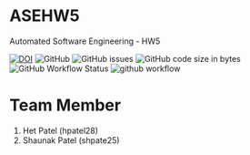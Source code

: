 # ASEHW5

Automated Software Engineering - HW5

[![DOI](https://zenodo.org/badge/596268879.svg)](https://zenodo.org/badge/latestdoi/596268879)
![GitHub](https://img.shields.io/github/license/het-patel99/ASE_HW5)
![GitHub issues](https://img.shields.io/github/issues/het-patel99/ASE_HW5)
![GitHub code size in bytes](https://img.shields.io/github/languages/code-size/het-patel99/ASE_HW5)
![GitHub Workflow Status](https://img.shields.io/github/actions/workflow/status/katmit/ASE_HW5/unit_test.yml)
![github workflow](https://github.com/katmit/ASE_HW5/actions/workflows/unit_test.yml/badge.svg)

# Team Member

1. Het Patel (hpatel28)
2. Shaunak Patel (shpate25)
